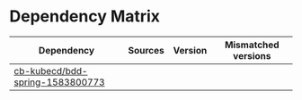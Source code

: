# Dependency Matrix

Dependency | Sources | Version | Mismatched versions
---------- | ------- | ------- | -------------------
[cb-kubecd/bdd-spring-1583800773](https://github.com/cb-kubecd/bdd-spring-1583800773.git) |  | []() | 
